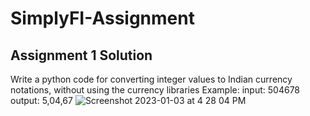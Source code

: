 # SimplyFI-Assignment

## Assignment 1 Solution
Write a python code for converting integer values to Indian currency notations, without
using the currency libraries
Example:
input: 504678
output: 5,04,67
![Screenshot 2023-01-03 at 4 28 04 PM](https://user-images.githubusercontent.com/84013863/210344520-9de1da8d-2b5e-4845-9bcc-536546ea1042.png)
